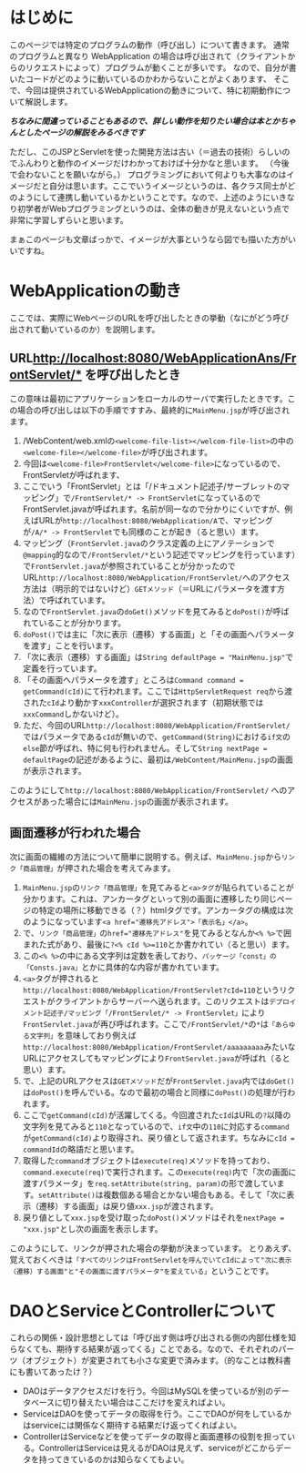# はじめに

このページでは特定のプログラムの動作（呼び出し）について書きます。
通常のプログラムと異なり WebApplication の場合は呼び出されて（クライアントからのリクエストによって）プログラムが動くことが多いです。
なので、自分が書いたコードがどのように動いているのかわからないことがよくあります、
そこで、今回は提供されているWebApplicationの動きについて、特に初期動作について解説します。

***ちなみに間違っていることもあるので、詳しい動作を知りたい場合は本とかちゃんとしたページの解説をみるべきです***

ただし、このJSPとServletを使った開発方法は古い（＝過去の技術）らしいのでふんわりと動作のイメージだけわかっておけば十分かなと思います。
（今後で会わないことを願いながら。）
プログラミングにおいて何よりも大事なのはイメージだと自分は思います。ここでいうイメージというのは、各クラス同士がどのようにして連携し動いているかということです。なので、上述のようにいきなり初学者がWebプログラミングというのは、全体の動きが見えないという点で非常に学習しずらいと思います。

まぁこのページも文章ばっかで、イメージが大事というなら図でも描いた方がいいですね。


# WebApplicationの動き

ここでは、実際にWebページのURLを呼び出したときの挙動（なにがどう呼び出されて動いているのか）を説明します。

## URL[http://localhost:8080/WebApplicationAns/FrontServlet/*](http://localhost:8080/WebApplicationAns/FrontServlet/) を呼び出したとき

この意味は最初にアプリケーションをローカルのサーバで実行したときです。この場合の呼び出しは以下の手順ですすみ、最終的に`MainMenu.jsp`が呼び出されます。

1. /WebContent/web.xmlの`<welcome-file-list></welcom-file-list>`の中の`<welcome-file></welcome-file>`が呼び出されます。
1. 今回は`<welcome-file>FrontServlet</welcome-file>`になっているので、FrontServletが呼ばれます、
1. ここでいう「FrontServlet」とは「/ドキュメント記述子/サーブレットのマッピング」で`/FrontServlet/* -> FrontServlet`になっているのでFrontServlet.javaが呼ばれます。名前が同一なので分かりにくいですが、例えばURLが`http://localhost:8080/WebApplication/A`で、マッピングが`/A/* -> FrontServlet`でも同様のことが起き（ると思い）ます。
1. マッピング（`FrontServlet.java`のクラス定義の上にアノテーションで`@mapping`的なので`/FrontServlet/*`という記述でマッピングを行っています）で`FrontServlet.java`が参照されていることが分かったのでURL`http://localhost:8080/WebApplication/FrontServlet/`へのアクセス方法は（明示的ではないけど）`GETメソッド`（＝URLにパラメータを渡す方法）で呼ばれています。
1. なので`FrontServlet.java`の`doGet()`メソッドを見てみると`doPost()`が呼ばれていることが分かります。
1. `doPost()`では主に「次に表示（遷移）する画面」と「その画面へパラメータを渡す」ことを行います。
1. 「次に表示（遷移）する画面」は`String defaultPage = "MainMenu.jsp"`で定義を行っています。
1. 「その画面へパラメータを渡す」ところは`Command command = getCommand(cId)`にて行われます。ここでは`HttpServletRequest req`から渡された`cId`より動かす`xxxController`が選択されます（初期状態では`xxxCommand`しかないけど）。
1. ただ、今回のURL`http://localhost:8080/WebApplication/FrontServlet/`ではパラメータである`cId`が無いので、`getCommand(String)`における`if文`の`else`節が呼ばれ、特に何も行われません。そして`String nextPage = defaultPage`の記述があるように、最初は`/WebContent/MainMenu.jsp`の画面が表示されます。

このようにして`http://localhost:8080/WebApplication/FrontServlet/`
へのアクセスがあった場合には`MainMenu.jsp`の画面が表示されます。

## 画面遷移が行われた場合

次に画面の繊維の方法について簡単に説明する。例えば、`MainMenu.jsp`から`リンク「商品管理」`が押された場合を考えてみます。

1. `MainMenu.jsp`の`リンク「商品管理」`を見てみると`<a>タグ`が貼られていることが分かります。これは、アンカータグといって別の画面に遷移したり同じページの特定の場所に移動できる（？）htmlタグです。アンカータグの構成は次のようになっています`<a href="遷移先アドレス">「表示名」</a>`。
1. で、`リンク「商品管理」`の`href="遷移先アドレス"`を見てみるとなんか`<% %>`で囲まれた式があり、最後に`?<% cId %>=110`とか書かれてい（ると思い）ます。
1. この`<% %>`の中にある文字列は定数を表しており、`パッケージ「const」の「Consts.java」`とかに具体的な内容が書かれています。
1. `<a>`タグが押されると`http://localhost:8080/WebApplication/FrontServlet?cId=110`というリクエストがクライアントからサーバーへ送られます。このリクエストは`デプロイメント記述子/マッピング「/FrontServlet/* -> FrontServlet」`により`FrontServlet.java`が再び呼ばれます。ここで`/FrontServlet/*`の`*`は`「あらゆる文字列」`を意味しており例えば`http://localhost:8080/WebApplication/FrontServlet/aaaaaaaaa`みたいなURLにアクセスしてもマッピングにより`FrontServlet.java`が呼ばれ（ると思い）ます。
1. で、上記のURLアクセスは`GETメソッド`だが`FrontServlet.java`内では`doGet()`は`doPost()`を呼んでいる。なので最初の場合と同様に`doPost()`の処理が行われます。
1. ここで`getCommand(cId)`が活躍してくる。今回渡された`cId`はURLの`?`以降の文字列を見てみると`110`となっているので、`if文`中の`110`に対応する`command`が`getCommand(cId)`より取得され、戻り値として返されます。ちなみに`cId = commandId`の略語だと思います。
1. 取得した`command`オブジェクトは`execute(req)`メソッドを持っており、`command.execute(req)`で実行されます。この`execute(req)`内で「次の画面に渡すパラメータ」を`req.setAttribute(string, param)`の形で渡しています。`setAttribute()`は複数個ある場合とかない場合もある。そして「次に表示（遷移）する画面」は戻り値`xxx.jsp`が渡されます。
1. 戻り値として`xxx.jsp`を受け取った`doPost()`メソッドはそれを`nextPage = "xxx.jsp"`とし次の画面を表示します。

このようにして、リンクが押された場合の挙動が決まっています。
とりあえず、覚えておくべきは`「すべてのリンクはFrontServletを呼んでいてcIdによって"次に表示（遷移）する画面"と"その画面に渡すパラメータ"を変えている」`ということです。

# DAOとServiceとControllerについて

これらの関係・設計思想としては「呼び出す側は呼び出される側の内部仕様を知らなくても、期待する結果が返ってくる」ことである。なので、それぞれのパーツ（オブジェクト）が変更されても小さな変更で済みます。（的なことは教科書にも書いてあったけ？）

* DAOはデータアクセスだけを行う。今回はMySQLを使っているが別のデータベースに切り替えたい場合はここだけを変えればよい。
* ServiceはDAOを使ってデータの取得を行う。ここでDAOが何をしているかはserviceには関係なく期待する結果だけ返ってくればよい。
* ControllerはServiceなどを使ってデータの取得と画面遷移の役割を担っている。ControllerはServiceは見えるがDAOは見えず、serviceがどこからデータを持ってきているのかは知らなくてもよい。
